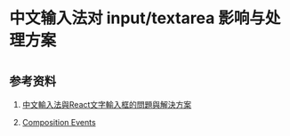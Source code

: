 # 中文输入法对 input/textarea 影响与处理方案

# 


















## 参考资料
1. [中文輸入法與React文字輸入框的問題與解決方案](http://eddychang.me/react-chinese-ime-issue/)


1. [Composition Events](https://www.w3.org/TR/uievents/#events-compositionevents)